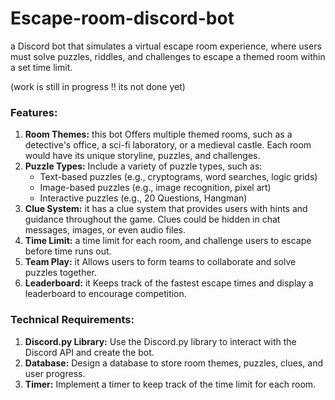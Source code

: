 # Escape-room-discord-bot

a Discord bot that simulates a virtual escape room experience, where users must solve puzzles, riddles, and challenges to escape a themed room within a set time limit.

(work is still in progress !! its not done yet)

### **Features:**

1. **Room Themes:** this bot Offers multiple themed rooms, such as a detective's office, a sci-fi laboratory, or a medieval castle. Each room would have its unique storyline, puzzles, and challenges.
2. **Puzzle Types:** Include a variety of puzzle types, such as:
   * Text-based puzzles (e.g., cryptograms, word searches, logic grids)
   * Image-based puzzles (e.g., image recognition, pixel art)
   * Interactive puzzles (e.g., 20 Questions, Hangman)
3. **Clue System:** it has a clue system that provides users with hints and guidance throughout the game. Clues could be hidden in chat messages, images, or even audio files.
4. **Time Limit:**  a time limit for each room, and challenge users to escape before time runs out.
5. **Team Play:** it Allows users to form teams to collaborate and solve puzzles together.
6. **Leaderboard:** it Keeps track of the fastest escape times and display a leaderboard to encourage competition.

### **Technical Requirements:**

1. **Discord.py Library:** Use the Discord.py library to interact with the Discord API and create the bot.
2. **Database:** Design a database to store room themes, puzzles, clues, and user progress.
3. **Timer:** Implement a timer to keep track of the time limit for each room.

